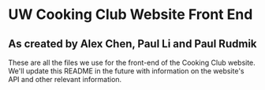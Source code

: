 # UW Cooking Club Website Front End
## As created by Alex Chen, Paul Li  and Paul Rudmik

These are all the files we use for the front-end of the Cooking Club website. We'll update this README in the future
with information on the website's API and other relevant information.
